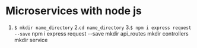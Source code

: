# Microservices with node js
1. `$ mkdir name_directory` 
2.`cd name_directory`
3.`$ npm i express request --save`
npm i express request --save
mkdir api_routes
mkdir controllers
mkdir service
